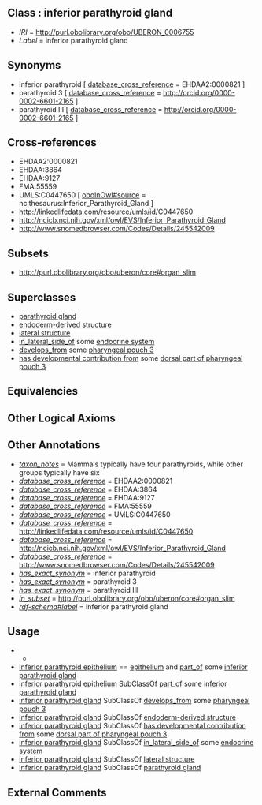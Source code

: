 
## Class : inferior parathyroid gland

 * *IRI* = http://purl.obolibrary.org/obo/UBERON_0006755
 * *Label* = inferior parathyroid gland

## Synonyms

 * inferior parathyroid [ [database_cross_reference](../../ef/oboInOwl#hasDbXref.md) = EHDAA2:0000821 ]
 * parathyroid 3 [ [database_cross_reference](../../ef/oboInOwl#hasDbXref.md) = http://orcid.org/0000-0002-6601-2165 ]
 * parathyroid III [ [database_cross_reference](../../ef/oboInOwl#hasDbXref.md) = http://orcid.org/0000-0002-6601-2165 ]

## Cross-references

 * EHDAA2:0000821
 * EHDAA:3864
 * EHDAA:9127
 * FMA:55559
 * UMLS:C0447650 [ [oboInOwl#source](../../ce/oboInOwl#source.md) = ncithesaurus:Inferior_Parathyroid_Gland ]
 * http://linkedlifedata.com/resource/umls/id/C0447650
 * http://ncicb.nci.nih.gov/xml/owl/EVS/Inferior_Parathyroid_Gland
 * http://www.snomedbrowser.com/Codes/Details/245542009

## Subsets

 * http://purl.obolibrary.org/obo/uberon/core#organ_slim

## Superclasses

 * [parathyroid gland](../../UBERON/32/UBERON_0001132.md)
 * [endoderm-derived structure](../../UBERON/19/UBERON_0004119.md)
 * [lateral structure](../../UBERON/12/UBERON_0015212.md)
 * [in_lateral_side_of](../../BSPO/26/BSPO_0000126.md) some [endocrine system](../../UBERON/49/UBERON_0000949.md)
 * [develops_from](../../RO/02/RO_0002202.md) some [pharyngeal pouch 3](../../UBERON/24/UBERON_0007124.md)
 * [has developmental contribution from](../../RO/54/RO_0002254.md) some [dorsal part of pharyngeal pouch 3](../../UBERON/25/UBERON_0010025.md)

## Equivalencies


## Other Logical Axioms


## Other Annotations

 * *[taxon_notes](../../UBPROP/08/UBPROP_0000008.md)* = Mammals typically have four parathyroids, while other groups typically have six
 * *[database_cross_reference](../../ef/oboInOwl#hasDbXref.md)* = EHDAA2:0000821
 * *[database_cross_reference](../../ef/oboInOwl#hasDbXref.md)* = EHDAA:3864
 * *[database_cross_reference](../../ef/oboInOwl#hasDbXref.md)* = EHDAA:9127
 * *[database_cross_reference](../../ef/oboInOwl#hasDbXref.md)* = FMA:55559
 * *[database_cross_reference](../../ef/oboInOwl#hasDbXref.md)* = UMLS:C0447650
 * *[database_cross_reference](../../ef/oboInOwl#hasDbXref.md)* = http://linkedlifedata.com/resource/umls/id/C0447650
 * *[database_cross_reference](../../ef/oboInOwl#hasDbXref.md)* = http://ncicb.nci.nih.gov/xml/owl/EVS/Inferior_Parathyroid_Gland
 * *[database_cross_reference](../../ef/oboInOwl#hasDbXref.md)* = http://www.snomedbrowser.com/Codes/Details/245542009
 * *[has_exact_synonym](../../ym/oboInOwl#hasExactSynonym.md)* = inferior parathyroid
 * *[has_exact_synonym](../../ym/oboInOwl#hasExactSynonym.md)* = parathyroid 3
 * *[has_exact_synonym](../../ym/oboInOwl#hasExactSynonym.md)* = parathyroid III
 * *[in_subset](../../et/oboInOwl#inSubset.md)* = http://purl.obolibrary.org/obo/uberon/core#organ_slim
 * *[rdf-schema#label](../../el/rdf-schema#label.md)* = inferior parathyroid gland

## Usage

 * -
 * [inferior parathyroid epithelium](../../UBERON/95/UBERON_0011195.md) == [epithelium](../../UBERON/83/UBERON_0000483.md) and [part_of](../../BFO/50/BFO_0000050.md) some [inferior parathyroid gland](../../UBERON/55/UBERON_0006755.md)
 * [inferior parathyroid epithelium](../../UBERON/95/UBERON_0011195.md) SubClassOf [part_of](../../BFO/50/BFO_0000050.md) some [inferior parathyroid gland](../../UBERON/55/UBERON_0006755.md)
 * [inferior parathyroid gland](../../UBERON/55/UBERON_0006755.md) SubClassOf [develops_from](../../RO/02/RO_0002202.md) some [pharyngeal pouch 3](../../UBERON/24/UBERON_0007124.md)
 * [inferior parathyroid gland](../../UBERON/55/UBERON_0006755.md) SubClassOf [endoderm-derived structure](../../UBERON/19/UBERON_0004119.md)
 * [inferior parathyroid gland](../../UBERON/55/UBERON_0006755.md) SubClassOf [has developmental contribution from](../../RO/54/RO_0002254.md) some [dorsal part of pharyngeal pouch 3](../../UBERON/25/UBERON_0010025.md)
 * [inferior parathyroid gland](../../UBERON/55/UBERON_0006755.md) SubClassOf [in_lateral_side_of](../../BSPO/26/BSPO_0000126.md) some [endocrine system](../../UBERON/49/UBERON_0000949.md)
 * [inferior parathyroid gland](../../UBERON/55/UBERON_0006755.md) SubClassOf [lateral structure](../../UBERON/12/UBERON_0015212.md)
 * [inferior parathyroid gland](../../UBERON/55/UBERON_0006755.md) SubClassOf [parathyroid gland](../../UBERON/32/UBERON_0001132.md)

## External Comments

